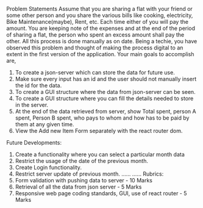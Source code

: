 Problem Statements
Assume that you are sharing a flat with your friend or some other person and you share the various bills like cooking, electricity, Bike Maintenance(maybe), Rent, etc. Each time either of you will pay the amount. You are keeping note of the expenses and at the end of the period of sharing a flat, the person who spent an excess amount shall pay the other. All this process is done manually as on date.
Being a techie, you have observed this problem and thought of making the process digital to an extent in the first version of the application. Your main goals to accomplish are,
1. To create a json-server which can store the data for future use.
2. Make sure every input has an id and the user should not manually insert the id for the data.
3. To create a GUI structure where the data from json-server can be seen.
4. To create a GUI structure where you can fill the details needed to store in the server.
5. At the end of the data retrieved from server, show Total spent, person A spent, Person B spent, who pays to whom and how has to be paid by them at any given time.
6. View the Add new Item Form separately with the react router dom.

Future Developments:
1. Create a functionality where you can select a particular month data
2. Restrict the usage of the date of the previous month.
3. Create Login functionality.
4. Restrict server update of previous month.
……
……
Rubrics:
1. Form validation with pushing data to server - 10 Marks
2. Retrieval of all the data from json server - 5 Marks
3. Responsive web page coding standards, GUI, use of react router - 5 Marks
